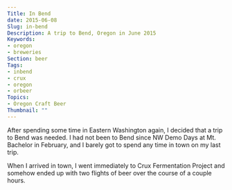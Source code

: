 ```yaml
---
Title: In Bend
date: 2015-06-08
Slug: in-bend
Description: A trip to Bend, Oregon in June 2015
Keywords:
- oregon
- breweries
Section: beer
Tags:
- inbend
- crux
- oregon
- orbeer
Topics:
- Oregon Craft Beer
Thumbnail: ""
---
```


After spending some time in Eastern Washington again, I decided that a trip to Bend was needed.
I had not been to Bend since NW Demo Days at Mt. Bachelor in February, and I barely got to spend any time in town on my last trip.

When I arrived in town, I went immediately to Crux Fermentation Project and somehow
ended up with two flights of beer over the course of a couple hours.
